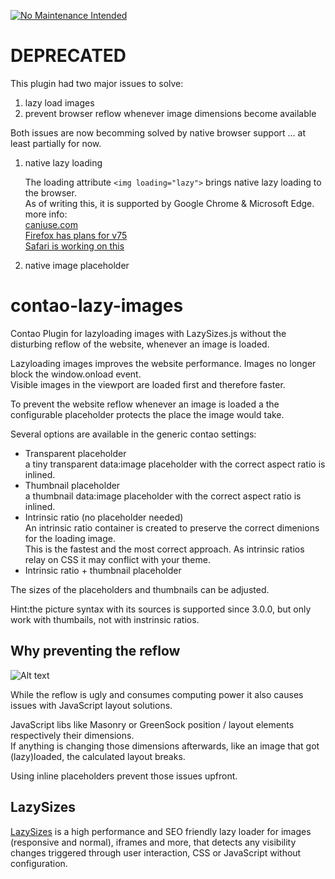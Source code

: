 [![No Maintenance Intended](http://unmaintained.tech/badge.svg)](http://unmaintained.tech/)
# DEPRECATED

This plugin had two major issues to solve:
1. lazy load images
2. prevent browser reflow whenever image dimensions become available
   
Both issues are now becomming solved by native browser support ... at least partially for now.
  

1. native lazy loading

   The loading attribute  `<img loading="lazy">` brings native lazy loading to the browser.  
   As of writing this, it is supported by Google Chrome & Microsoft Edge.  
   more info:  
   [caniuse.com](https://caniuse.com/#search=lazy%20loading)  
   [Firefox has plans for v75](https://bugzilla.mozilla.org/show_bug.cgi?id=1542784)  
   [Safari is working on this](https://bugs.webkit.org/show_bug.cgi?id=200764)
   
2. native image placeholder
   

 
 
  
  

# contao-lazy-images
Contao Plugin for lazyloading images with LazySizes.js without the disturbing reflow of the website, whenever an image is loaded.

Lazyloading images improves the website performance. Images no longer block the window.onload event. <br>
Visible images in the viewport are loaded first and therefore faster.

To prevent the website reflow whenever an image is loaded a the configurable placeholder protects the place the image would take.

Several options are available in the generic contao settings:
* Transparent placeholder <br/>
a tiny transparent data:image placeholder with the correct aspect ratio is inlined.
* Thumbnail placeholder<br/>
a thumbnail data:image placeholder with the correct aspect ratio is inlined.
* Intrinsic ratio (no placeholder needed) <br/>
An intrinsic ratio container is created to preserve the correct dimenions for the loading image. <br/>
This is the fastest and the most correct approach. As intrinsic ratios relay on CSS it may conflict with your theme.
* Intrinsic ratio + thumbnail placeholder

The sizes of the placeholders and thumbnails can be adjusted.


Hint:the picture syntax with its sources is supported since 3.0.0, but only work with thumbails, not with instrinsic ratios.


## Why preventing the reflow
![Alt text](../screenshot/image.jpg?raw=true)

While the reflow is ugly and consumes computing power it also causes issues with JavaScript layout solutions.

JavaScript libs like Masonry or GreenSock position / layout elements respectively their dimensions. <br>
If anything is changing those dimensions afterwards, like an image that got (lazy)loaded, the calculated layout breaks.

Using inline placeholders prevent those issues upfront.

## LazySizes
<a href="https://github.com/aFarkas/lazysizes" target="_blank">LazySizes</a> is a high performance and SEO friendly lazy loader for images (responsive and normal), iframes and more, that detects any visibility changes triggered through user interaction, CSS or JavaScript without configuration.

